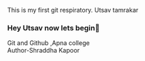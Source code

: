 This is my first git respiratory.
Utsav tamrakar
<br>
### Hey Utsav now lets begin👋
Git and Github ,Apna college
<br>
Author-Shraddha Kapoor



<!--
**Utsav-Tamrakar/Utsav-Tamrakar** is a ✨ _special_ ✨ repository because its `README.md` (this file) appears on your GitHub profile.

Here are some ideas to get you started:

- 🔭 I’m currently working on ...
- 🌱 I’m currently learning ...
- 👯 I’m looking to collaborate on ...
- 🤔 I’m looking for help with ...
- 💬 Ask me about ...
- 📫 How to reach me: ...
- 😄 Pronouns: ...
- ⚡ Fun fact: ...
-->
